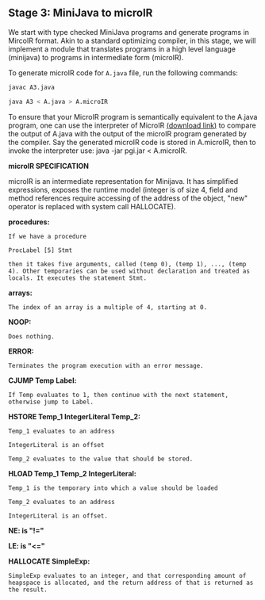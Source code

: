## Stage 3: MiniJava to microIR

We start with type checked MiniJava programs and generate programs in MircoIR format. Akin to a standard optimizing compiler, in this stage, we will implement a module that translates programs in a high level language (minijava) to programs in intermediate form (microIR).

To generate microIR code for `A.java` file, run the following commands:

```bash
javac A3.java

java A3 < A.java > A.microIR
```

To ensure that your MicroIR program is semantically equivalent to the A.java program, one can use the interpreter of MicroIR [(download link)](https://drive.google.com/file/d/1BnKOyQoEMwQ_0DpvWgGi1GJUdDwHBsjx/view) to compare the output of A.java with the output of the microIR program generated by the compiler. Say the generated microIR code is stored in A.microIR, then to invoke the interpreter use: java -jar pgi.jar < A.microIR.

**microIR SPECIFICATION**

microIR is an intermediate representation for Minijava. It has simplified expressions, exposes the runtime model (integer is of size 4, field and method references require accessing of the address of the object, "new" operator is replaced with system call HALLOCATE).

**procedures:**

    If we have a procedure

    ProcLabel [5] Stmt

    then it takes five arguments, called (temp 0), (temp 1), ..., (temp 4). Other temporaries can be used without declaration and treated as locals. It executes the statement Stmt.

**arrays:**

    The index of an array is a multiple of 4, starting at 0.

**NOOP:**

    Does nothing.

**ERROR:**

    Terminates the program execution with an error message.

**CJUMP Temp Label:**

    If Temp evaluates to 1, then continue with the next statement, otherwise jump to Label.

**HSTORE Temp_1 IntegerLiteral Temp_2:**

    Temp_1 evaluates to an address

    IntegerLiteral is an offset

    Temp_2 evaluates to the value that should be stored.

**HLOAD Temp_1 Temp_2 IntegerLiteral:**

    Temp_1 is the temporary into which a value should be loaded

    Temp_2 evaluates to an address

    IntegerLiteral is an offset.

**NE: is "!="**

**LE: is "<="**

**HALLOCATE SimpleExp:**

    SimpleExp evaluates to an integer, and that corresponding amount of heapspace is allocated, and the return address of that is returned as the result.
